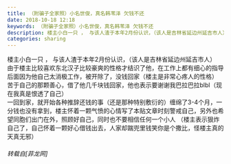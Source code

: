 ```yaml
---
title: （附骗子全家照）小名世俊，真名韩苇泽 欠钱不还
date: 2018-10-18 12:18
keywords: （附骗子全家照）小名世俊，真名韩苇泽 欠钱不还
description: 楼主小白一只 ， 与该人渣于本年2月份认识，（该人是吉林省延边州延吉市人）由于楼主比较喜欢东北汉子比较豪爽的性格才结识了他，在工作上都有细心的指导后面因为他自己太消极工作，被开除了，没钱回家（楼主是非常心疼人的性格）苦于自己的那颗善心，借了他几千块钱回家，他也表示要谢谢我巴拉巴拉blbl（现在我真是恨透了自己）一回到家，就开始各种推辞还钱的事（还是那种特别敷衍的）缠绵了3-4个月，一分钱也没有拿到，楼主怀着一颗气愤的心情写了本贴文章时刻警戒自己，另外也希望同胞们出门在外，照顾好自己，同时也不要相信任何一个小人 （楼主表示狠炸自己了，自己怀着一颗好心借钱出去，人家却踹兜里钱笑你是个撒比，怪楼主真的天真无邪）
categories: sharing
---
```

<td class="t_f" id="postmessage_2102056">

楼主小白一只 <img alt="" border="0" onclick="" onmouseover="" smilieid="4" src="static/image/smiley/default/cry.gif"/>， 与该人渣于本年2月份认识，（该人是吉林省延边州延吉市人）<br/>
由于楼主比较喜欢东北汉子比较豪爽的性格才结识了他，在工作上都有细心的指导<br/>
后面因为他自己太消极工作，被开除了，没钱回家（楼主是非常心疼人的性格）<br/>
苦于自己的那颗善心，借了他几千块钱回家，他也表示要谢谢我巴拉巴拉blbl（现在我真是恨透了自己）<br/>
一回到家，就开始各种推辞还钱的事（还是那种特别敷衍的）缠绵了3-4个月，一分钱也没有拿到，楼主怀着一颗气愤的心情写了本贴文章时刻警戒自己，另外也希望同胞们出门在外，照顾好自己，同时也不要相信任何一个小人 （楼主表示狠炸自己了，自己怀着一颗好心借钱出去，人家却踹兜里钱笑你是个撒比，怪楼主真的天真无邪）</td>
###### 转载自[菲龙网]